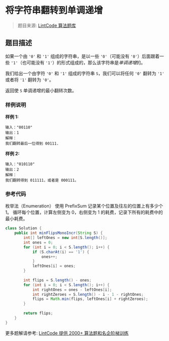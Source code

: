 # 将字符串翻转到单调递增
 > 题目来源: [LintCode 算法题库](https://www.lintcode.com/problem/flip-string-to-monotone-increasing/?utm_source=sc-github-wzz)
 ## 题目描述
 如果一个由 `'0'` 和 `'1'` 组成的字符串，是以一些 `'0'`（可能没有 `'0'`）后面跟着一些 `'1'`（也可能没有 `'1'`）的形式组成的，那么该字符串是*单调递增*的。

我们给出一个由字符 `'0'` 和 `'1'` 组成的字符串 `S`，我们可以将任何 `'0'` 翻转为 `'1'` 或者将 `'1'` 翻转为 `'0'`。

返回使 `S` 单调递增的最小翻转次数。
 ### 样例说明
 **样例 1:**
```
输入："00110"
输出：1
解释：
我们翻转最后一位得到 00111.
```
**样例 2:**
```
输入："010110"
输出：2
解释：
我们翻转得到 011111，或者是 000111。
```
 ### 参考代码
 枚举法（Enumeration）
使用 PrefixSum 记录某个位置及往左的位置上有多少个 1。
循环每个位置，计算左侧变为 0，右侧变为 1 的耗费，记录下所有的耗费中的最小耗费。
```java
class Solution {
    public int minFlipsMonoIncr(String S) {
        int[] leftOnes = new int[S.length()];
        int ones = 0;
        for (int i = 0; i < S.length(); i++) {
            if (S.charAt(i) == '1') {
                ones++;
            }
            leftOnes[i] = ones;
        }
        
        int flips = S.length() - ones;
        for (int i = 0; i < S.length(); i++) {
            int rightOnes = ones - leftOnes[i];
            int rightZeroes = S.length() - i - 1 - rightOnes;
            flips = Math.min(flips, leftOnes[i] + rightZeroes);
        }
                             
        return flips;
    }
}
```
 更多题解请参考: [LintCode 提供 2000+ 算法题和名企阶梯训练](https://www.lintcode.com/problem/?utm_source=sc-github-wzz)